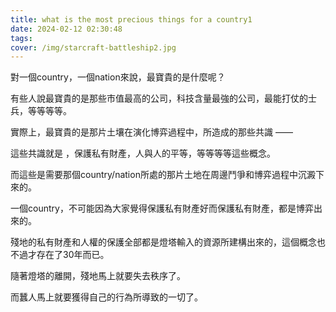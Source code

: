 ```yaml
---
title: what is the most precious things for a country1
date: 2024-02-12 02:30:48
tags:
cover: /img/starcraft-battleship2.jpg
---
```


對一個country，一個nation來說，最寶貴的是什麼呢？

有些人說最寶貴的是那些市值最高的公司，科技含量最強的公司，最能打仗的士兵，等等等等。

實際上，最寶貴的是那片土壤在演化博弈過程中，所造成的那些共識 —— 

這些共識就是 ，保護私有財產，人與人的平等，等等等等這些概念。

而這些是需要那個country/nation所處的那片土地在周邊鬥爭和博弈過程中沉澱下來的。

一個country，不可能因為大家覺得保護私有財產好而保護私有財產，都是博弈出來的。

殘地的私有財產和人權的保護全部都是燈塔輸入的資源所建構出來的，這個概念也不過才存在了30年而已。

隨著燈塔的離開，殘地馬上就要失去秩序了。

而蠶人馬上就要獲得自己的行為所導致的一切了。

